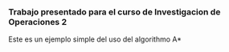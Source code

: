 ### Trabajo presentado para el curso de Investigacion de Operaciones 2

Este es un ejemplo simple del uso del algorithmo A*
